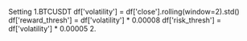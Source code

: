 Setting 
1.BTCUSDT
    df['volatility'] = df['close'].rolling(window=2).std()
    df['reward_thresh'] = df['volatility'] * 0.00008
    df['risk_thresh'] = df['volatility'] * 0.00005
2.
